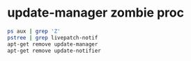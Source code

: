 # update-manager zombie proc
```bash
ps aux | grep 'Z'
pstree | grep livepatch-notif
apt-get remove update-manager
apt-get remove update-notifier
 ```

